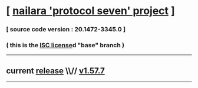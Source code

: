 
# [ [nailara 'protocol seven' project](http://src.nailara.net/) ]

### [ source code version : 20.1472-3345.0 ]

### ( this is the [ISC license](license)d "base" branch )
---
## current [release](https://github.com/anotherlink/nailara/releases) \\\\// [v1.57.7](https://github.com/anotherlink/nailara/releases/tag/v1.57.7)
---
